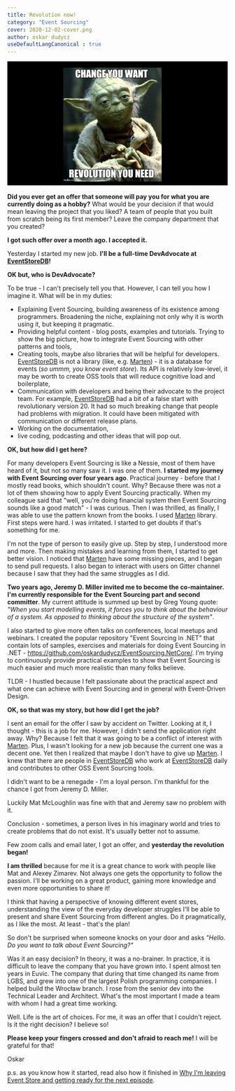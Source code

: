 ```yaml
---
title: Revolution now!
category: "Event Sourcing"
cover: 2020-12-02-cover.png
author: oskar dudycz
useDefaultLangCanonical : true
---
```


![cover](2020-12-02-cover.png)

**Did you ever get an offer that someone will pay you for what you are currently doing as a hobby?** What would be your decision if that would mean leaving the project that you liked? A team of people that you built from scratch being its first member? Leave the company department that you created?

**I got such offer over a month ago. I accepted it.**

Yesterday I started my new job. **I'll be a full-time DevAdvocate at [EventStoreDB](https://www.eventstore.com/)!**

**OK but, who is DevAdvocate?** 

To be true - I can't precisely tell you that. However, I can tell you how I imagine it. What will be in my duties:
- Explaining Event Sourcing, building awareness of its existence among programmers. Broadening the niche, explaining not only why it is worth using it, but keeping it pragmatic.
- Providing helpful content - blog posts, examples and tutorials. Trying to show the big picture, how to integrate Event Sourcing with other patterns and tools,
- Creating tools, maybe also libraries that will be helpful for developers. [EventStoreDB](https://www.eventstore.com/) is not a library (like, e.g. [Marten](https://martendb.io/)) - it is a database for events (*so ummm, you know event store*). Its API is relatively low-level, it may be worth to create OSS tools that will reduce cognitive load and boilerplate,
- Communication with developers and being their advocate to the project team. For example, [EventStoreDB](https://www.eventstore.com/) had a bit of a false start with revolutionary version 20. It had so much breaking change that people had problems with migration. It could have been mitigated with communication or different release plans. 
- Working on the documentation,
- live coding, podcasting and other ideas that will pop out.

**OK, but how did I get here?**

For many developers Event Sourcing is like a Nessie, most of them have heard of it, but not so many saw it. I was one of them. **I started my journey with Event Sourcing over four years ago**. Practical journey - before that I mostly read books, which shouldn't count. Why? Because there was not a lot of them showing how to apply Event Sourcing practically. When my colleague said that "well, you're doing financial system then Event Sourcing sounds like a good match" - I was curious. Then I was thrilled, as finally, I was able to use the pattern known from the books. I used [Marten](https://martendb.io/) library. First steps were hard. I was irritated. I started to get doubts if that's something for me.

I'm not the type of person to easily give up. Step by step, I understood more and more. Then making mistakes and learning from them, I started to get better vision. I noticed that [Marten](https://martendb.io/) have some missing pieces, and I began to send pull requests. I also began to interact with users on Gitter channel because I saw that they had the same struggles as I did.

**Two years ago, Jeremy D. Miller invited me to become the co-maintainer. I'm currently responsible for the Event Sourcing part and second committer**. My current attitude is summed up best by Greg Young quote: *"When you start modelling events, it forces you to think about the behaviour of a system. As opposed to thinking about the structure of the system"*.

I also started to give more often talks on conferences, local meetups and webinars. I created the popular repository "Event Sourcing in .NET" that contain lots of samples, exercises and materials for doing Event Sourcing in .NET - https://github.com/oskardudycz/EventSourcing.NetCore/. I'm trying to continuously provide practical examples to show that Event Sourcing is much easier and much more realistic than many folks believe.

TLDR - I hustled because I felt passionate about the practical aspect and what one can achieve with Event Sourcing and in general with Event-Driven Design.

**OK, so that was my story, but how did I get the job?**

I sent an email for the offer I saw by accident on Twitter. Looking at it, I thought - this is a job for me. However, I didn't send the application right away. Why? Because I felt that it was going to be a conflict of interest with [Marten](https://martendb.io/). Plus, I wasn't looking for a new job because the current one was a decent one. Yet then I realized that maybe I don't have to give up [Marten](https://martendb.io/). I knew that there are people in [EventStoreDB](https://www.eventstore.com/) who work at [EventStoreDB](https://www.eventstore.com/) daily and contributes to other OSS Event Sourcing tools.

I didn't want to be a renegade - I'm a loyal person. I'm thankful for the chance I got from Jeremy D. Miller. 

Luckily Mat McLoughlin was fine with that and Jeremy saw no problem with it.

Conclusion - sometimes, a person lives in his imaginary world and tries to create problems that do not exist. It's usually better not to assume.

Few zoom calls and email later, I got an offer, and **yesterday the revolution began!**

**I am thrilled** because for me it is a great chance to work with people like Mat and Alexey Zimarev. Not always one gets the opportunity to follow the passion. I'll be working on a great product, gaining more knowledge and even more opportunities to share it!

I think that having a perspective of knowing different event stores, understanding the view of the everyday developer struggles I'll be able to present and share Event Sourcing from different angles. Do it pragmatically, as I like the most. At least - that's the plan!

So don't be surprised when someone knocks on your door and asks *"Hello. Do you want to talk about Event Sourcing?"*

Was it an easy decision? In theory, it was a no-brainer.
In practice, it is difficult to leave the company that you have grown into. I spent almost ten years in Euvic. The company that during that time changed its name from LGBS, and grew into one of the largest Polish programming companies. I helped build the Wrocław branch. I rose from the senior dev into the Technical Leader and Architect. What's the most important I made a team with whom I had a great time working.

Well. Life is the art of choices. For me, it was an offer that I couldn't reject. 
Is it the right decision? I believe so!

**Please keep your fingers crossed and don't afraid to reach me!** I will be grateful for that!

Oskar

p.s. as you know how it started, read also how it finished in [Why I'm leaving Event Store and getting ready for the next episode](/pl/leaving_event_store).